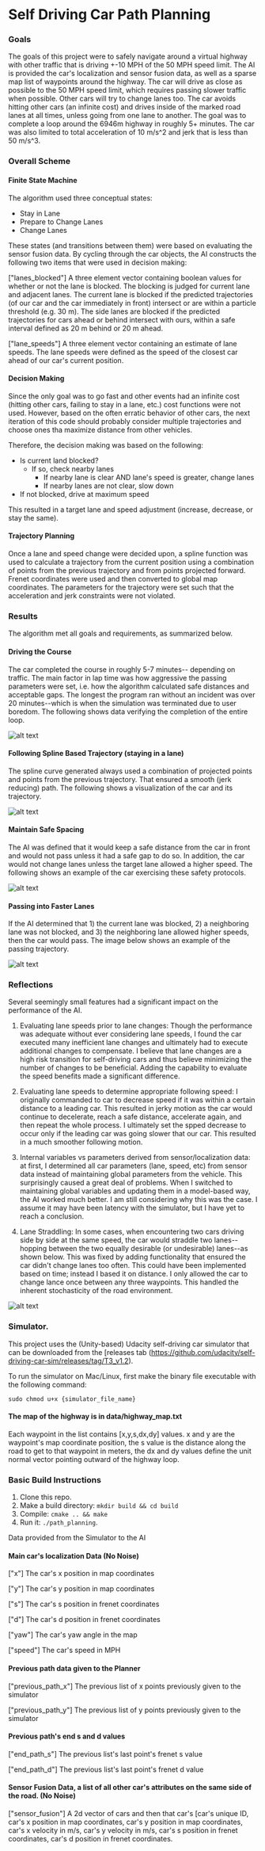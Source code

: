 # Self Driving Car Path Planning

### Goals
The goals of this project were to safely navigate around a virtual highway with other traffic that is driving +-10 MPH of the 50 MPH speed limit. The AI is provided the car's localization and sensor fusion data, as well as a sparse map list of waypoints around the highway. The car will drive as close as possible to the 50 MPH speed limit, which requires passing slower traffic when possible. Other cars will try to change lanes too. The car avoids hitting other cars (an infinite cost) and drives inside of the marked road lanes at all times, unless going from one lane to another. The goal was to complete a loop around the 6946m highway in roughly 5+ minutes. The car was also limited to total acceleration of 10 m/s^2 and jerk that is less than 50 m/s^3.

[//]: # (Image References)

[image1]: ./behavior1.png "Complete Track"
[image2]: ./behavior2.png "Follow Path"
[image3]: ./behavior3.png "Maintain Spacing and Speed"
[image4]: ./behavior4.png "Change Lanes"
[image5]: ./behavior5.png "Lane Straddling"

### Overall Scheme

#### Finite State Machine

The algorithm used three conceptual states:  
- Stay in Lane
- Prepare to Change Lanes
- Change Lanes

These states (and transitions between them) were based on evaluating the sensor fusion data. By cycling through the car objects, the AI constructs the following two items that were used in decision making:

["lanes_blocked"] A three element vector containing boolean values for whether or not the lane is blocked. The blocking is judged for current lane and adjacent lanes. The current lane is blocked if the predicted trajectories (of our car and the car  immediately in front) intersect or are within a particle threshold (e.g. 30 m). The side lanes are blocked if the predicted trajectories for cars ahead or behind intersect with ours, within a safe interval defined as 20 m behind or 20 m ahead.

["lane_speeds"] A three element vector containing an estimate of lane speeds. The lane speeds were defined as the speed of the closest car ahead of our car's current position.

#### Decision Making

Since the only goal was to go fast and other events had an infinite cost (hitting other cars, failing to stay in a lane, etc.) cost functions were not used. However, based on the often erratic behavior of other cars, the next iteration of this code should probably consider multiple trajectories and choose ones tha maximize distance from other vehicles.

Therefore, the decision making was based on the following:

- Is current land blocked?
    - If so, check nearby lanes
       - If nearby lane is clear AND lane's speed is greater, change lanes
      - If nearby lanes are not clear, slow down
- If not blocked, drive at maximum speed

This resulted in a target lane and speed adjustment (increase, decrease, or stay the same).

#### Trajectory Planning

Once a lane and speed change were decided upon, a spline function was used to calculate a trajectory from the current position using a combination of points from the previous trajectory and from points projected forward. Frenet coordinates were used and then converted to global map coordinates. The parameters for the trajectory were set such that the acceleration and jerk constraints were not violated.


### Results

The algorithm met all goals and requirements, as summarized below.

#### Driving the Course

The car completed the course in roughly 5-7 minutes-- depending on traffic. The main factor in lap time was how aggressive the passing parameters were set, i.e. how the algorithm calculated safe distances and acceptable gaps. The longest the program ran without an incident was over 20 minutes--which is when the simulation was terminated due to user boredom. The following shows data verifying the completion of the entire loop.

![alt text][image1]

#### Following Spline Based Trajectory (staying in a lane)

The spline curve generated always used a combination of projected points and points from the previous trajectory.  That ensured a smooth (jerk reducing) path. The following shows a visualization of the car and its trajectory.

![alt text][image2]

#### Maintain Safe Spacing 

The AI was defined that it would keep a safe distance from the car in front and would not pass unless it had a safe gap to do so. In addition, the car would not change lanes unless the target lane allowed a higher speed. The following shows an example of the car exercising these safety protocols.

![alt text][image3]

#### Passing into Faster Lanes

If the AI determined that 1) the current lane was blocked, 2) a neighboring lane was not blocked, and 3) the neighboring lane allowed higher speeds, then the car would pass. The image below shows an example of the passing trajectory.

![alt text][image4]

### Reflections

Several seemingly small features had a significant impact on the performance of the AI.

1) Evaluating lane speeds prior to lane changes: Though the performance was adequate without ever considering lane speeds, I found the car executed many inefficient lane changes and ultimately had to execute additional changes to compensate. I believe that lane changes are a high risk transition for self-driving cars and thus believe minimizing the number of changes to be beneficial. Adding the capability to evaluate the speed benefits made a significant difference.

2) Evaluating lane speeds to determine appropriate following speed: I originally commanded to car to decrease speed if it was within a certain distance to a leading car. This resulted in jerky motion as the car would continue to decelerate, reach a safe distance, accelerate again, and then repeat the whole process. I ultimately set the spped decrease to occur only if the leading car was going slower that our car. This resulted in a much smoother following motion.

3) Internal variables vs parameters derived from sensor/localization data: at first, I determined all car parameters (lane, speed, etc) from sensor data instead of maintaining global parameters from the vehicle. This surprisingly caused a great deal of problems. When I switched to maintaining global variables and updating them in a model-based way, the AI worked much better. I am still considering why this was the case. I assume it may have been latency with the simulator, but I have yet to reach a conclusion.

4) Lane Straddling: In some cases, when encountering two cars driving side by side at the same speed, the car would straddle two lanes--hopping between the two equally desirable (or undesirable) lanes--as shown below.  This was fixed by adding functionality that ensured the car didn't change lanes too often. This could have been implemented based on time; instead I based it on distance. I only allowed the car to change lance once between any three waypoints. This handled the inherent stochasticity of the road environment.

![alt text][image5]


### Simulator.
This project uses the (Unity-based) Udacity self-driving car simulator that can be downloaded from the [releases tab (https://github.com/udacity/self-driving-car-sim/releases/tag/T3_v1.2).  

To run the simulator on Mac/Linux, first make the binary file executable with the following command:
```shell
sudo chmod u+x {simulator_file_name}
```

#### The map of the highway is in data/highway_map.txt
Each waypoint in the list contains  [x,y,s,dx,dy] values. x and y are the waypoint's map coordinate position, the s value is the distance along the road to get to that waypoint in meters, the dx and dy values define the unit normal vector pointing outward of the highway loop.

### Basic Build Instructions

1. Clone this repo.
2. Make a build directory: `mkdir build && cd build`
3. Compile: `cmake .. && make`
4. Run it: `./path_planning`.

Data provided from the Simulator to the AI

#### Main car's localization Data (No Noise)

["x"] The car's x position in map coordinates

["y"] The car's y position in map coordinates

["s"] The car's s position in frenet coordinates

["d"] The car's d position in frenet coordinates

["yaw"] The car's yaw angle in the map

["speed"] The car's speed in MPH

#### Previous path data given to the Planner

["previous_path_x"] The previous list of x points previously given to the simulator

["previous_path_y"] The previous list of y points previously given to the simulator

#### Previous path's end s and d values 

["end_path_s"] The previous list's last point's frenet s value

["end_path_d"] The previous list's last point's frenet d value

#### Sensor Fusion Data, a list of all other car's attributes on the same side of the road. (No Noise)

["sensor_fusion"] A 2d vector of cars and then that car's [car's unique ID, car's x position in map coordinates, car's y position in map coordinates, car's x velocity in m/s, car's y velocity in m/s, car's s position in frenet coordinates, car's d position in frenet coordinates. 



